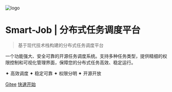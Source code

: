 <!-- _coverpage.md -->
![logo](https://devtop.net/img/logo.ico)

# Smart-Job | 分布式任务调度平台 

> 基于现代技术栈构建的分布式任务调度平台

一个功能强大、安全可靠的开源任务调度系统。支持多种任务类型，提供精细的权限控制和可视化管理界面，保障您的分布式任务高效、稳定运行。

 ✦ 高效调度 ✦ 稳定可靠 ✦ 权限分明 ✦ 开源开放

[Gitee](https://gitee.com/devtopnet/smart-job)
[快速开始](README.md)